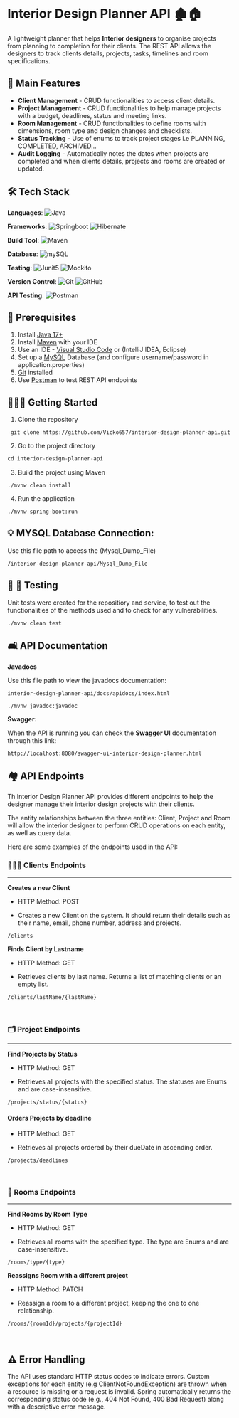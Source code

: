 # Interior Design Planner API 🏚️🏠

A lightweight planner that helps **Interior designers** to organise projects from planning to completion for their clients. The REST API allows the designers to track clients details, projects, tasks, timelines and room specifications.

## 📝 Main Features

- **Client Management** - CRUD functionalities to access client details.
- **Project Management** - CRUD functionalities to help manage projects with a budget, deadlines, status and meeting links.
- **Room Management** - CRUD functionalities to define rooms with dimensions, room type and design changes and checklists.
- **Status Tracking** - Use of enums to track project stages i.e PLANNING, COMPLETED, ARCHIVED...
- **Audit Logging** - Automatically notes the dates when projects are completed and when clients details, projects and rooms are created or updated.

## 🛠️ Tech Stack

**Languages**: <object>![Java](https://img.shields.io/badge/Java-007396?style=flat-square&logo=java&logoColor=white)</object>

**Frameworks**: ![Springboot](https://img.shields.io/badge/springboot-6DB33F?style=flat-square&logo=springboot&logoColor=white) ![Hibernate](https://img.shields.io/badge/hibernate-59666C?style=flat-square&logo=hibernate&logoColor=white)

**Build Tool**: ![Maven](https://img.shields.io/badge/apachemaven-C71A36?style=flat-square&logo=apachemaven&logoColor=white)

**Database**: ![mySQL](https://img.shields.io/badge/mysql-4479A1?style=flat-square&logo=mysql&logoColor=white)

**Testing**: ![Junit5](https://img.shields.io/badge/junit5-25A162?style=flat-square&logo=junit5&logoColor=white) ![Mockito](https://img.shields.io/badge/mockito-green?style=flat-square&labelColor=green)

**Version Control**: ![Git](https://img.shields.io/badge/Git-F05032?style=flat-square&logo=git&logoColor=white) ![GitHub](https://img.shields.io/badge/GitHub-181717?style=flat-square&logo=github&logoColor=white)

**API Testing**: ![Postman](https://img.shields.io/badge/postman-FF6C37?style=flat-square&logo=postman&logoColor=white)

## 🧱 Prerequisites

1. Install [Java 17+](https://www.java.com/en/)
2. Install [Maven](https://maven.apache.org/) with your IDE
3. Use an IDE - [Visual Studio Code](https://code.visualstudio.com/) or (IntelliJ IDEA, Eclipse)
4. Set up a [MySQL](https://www.mysql.com/) Database (and configure username/password in application.properties)
5. [Git](https://git-scm.com/) installed
6. Use [Postman](https://www.postman.com/) to test REST API endpoints

## 👷🏿‍♀️ Getting Started

1. Clone the repository

```
 git clone https://github.com/Vicko657/interior-design-planner-api.git
```

2. Go to the project directory

```javascript
cd interior-design-planner-api
```

3. Build the project using Maven

```
./mvnw clean install
```

4.  Run the application

```
./mvnw spring-boot:run
```

## 💡 MYSQL Database Connection:

Use this file path to access the (Mysql_Dump_File)

```
/interior-design-planner-api/Mysql_Dump_File
```

## 📏 📐 Testing

Unit tests were created for the repositiory and service, to test out the functionalities of the methods used and to check for any vulnerabilities.

```
./mvnw clean test
```

## 🛋️ API Documentation

**Javadocs**

Use this file path to view the javadocs documentation:

```
interior-design-planner-api/docs/apidocs/index.html

./mvnw javadoc:javadoc
```

**Swagger:**

When the API is running you can check the **Swagger UI** documentation through this link:

```
http://localhost:8080/swagger-ui-interior-design-planner.html
```

## 🏘️ API Endpoints

Th Interior Design Planner API provides different endpoints to help the designer manage their interior design projects with their clients.

The entity relationships between the three entities: Client, Project and Room will allow the interior designer to perform CRUD operations on each entity, as well as query data.

Here are some examples of the endpoints used in the API:

### 💁🏾‍♀️ Clients Endpoints

<hr>

**Creates a new Client**

- HTTP Method: POST

- Creates a new Client on the system. It should return their details such as their name, email, phone number, address and projects.

```
/clients
```

**Finds Client by Lastname**

- HTTP Method: GET

- Retrieves clients by last name. Returns a list of matching clients or an empty list.

```
/clients/lastName/{lastName}
```

</br>

### 🗂️ Project Endpoints

<hr>

**Find Projects by Status**

- HTTP Method: GET

- Retrieves all projects with the specified status. The statuses are Enums and are case-insensitive.

```
/projects/status/{status}
```

#### **Orders Projects by deadline**

- HTTP Method: GET

- Retrieves all projects ordered by their dueDate in ascending order.

```
/projects/deadlines
```

</br>

### 🛌 Rooms Endpoints

<hr>

**Find Rooms by Room Type**

- HTTP Method: GET

- Retrieves all rooms with the specified type. The type are Enums and are case-insensitive.

```
/rooms/type/{type}
```

**Reassigns Room with a different project**

- HTTP Method: PATCH

- Reassign a room to a different project, keeping the one to one relationship.

```
/rooms/{roomId}/projects/{projectId}
```

<br>

## ⚠️ Error Handling

The API uses standard HTTP status codes to indicate errors. Custom exceptions for each entity (e.g ClientNotFoundException) are thrown when a resource is missing or a request is invalid. Spring automatically returns the corresponding status code (e.g., 404 Not Found, 400 Bad Request) along with a descriptive error message.
